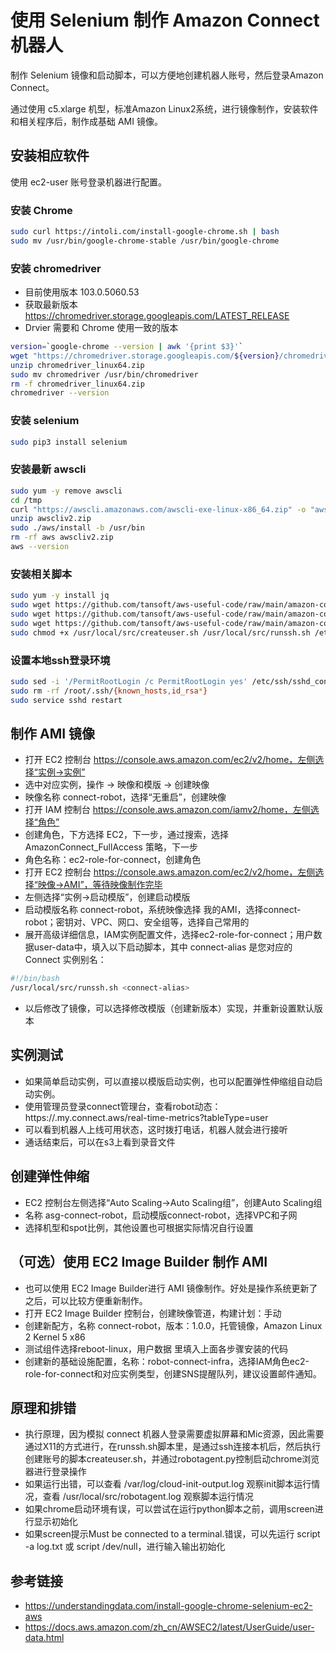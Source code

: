 # 使用 Selenium 制作 Amazon Connect 机器人

制作 Selenium 镜像和启动脚本，可以方便地创建机器人账号，然后登录Amazon Connect。

通过使用 c5.xlarge 机型，标准Amazon Linux2系统，进行镜像制作，安装软件和相关程序后，制作成基础 AMI 镜像。

## 安装相应软件

使用 ec2-user 账号登录机器进行配置。

### 安装 Chrome

```bash
sudo curl https://intoli.com/install-google-chrome.sh | bash
sudo mv /usr/bin/google-chrome-stable /usr/bin/google-chrome
```

### 安装 chromedriver

* 目前使用版本 103.0.5060.53
* 获取最新版本 https://chromedriver.storage.googleapis.com/LATEST_RELEASE
* Drvier 需要和 Chrome 使用一致的版本

```bash
version=`google-chrome --version | awk '{print $3}'`
wget "https://chromedriver.storage.googleapis.com/${version}/chromedriver_linux64.zip"
unzip chromedriver_linux64.zip
sudo mv chromedriver /usr/bin/chromedriver
rm -f chromedriver_linux64.zip
chromedriver --version
```

### 安装 selenium

```bash
sudo pip3 install selenium
```

### 安装最新 awscli

```bash
sudo yum -y remove awscli
cd /tmp
curl "https://awscli.amazonaws.com/awscli-exe-linux-x86_64.zip" -o "awscliv2.zip"
unzip awscliv2.zip
sudo ./aws/install -b /usr/bin
rm -rf aws awscliv2.zip
aws --version
```

### 安装相关脚本

```bash
sudo yum -y install jq
sudo wget https://github.com/tansoft/aws-useful-code/raw/main/amazon-connect-robot-agent/createuser.sh -O /usr/local/src/createuser.sh
sudo wget https://github.com/tansoft/aws-useful-code/raw/main/amazon-connect-robot-agent/robotagent.py -O /usr/local/src/robotagent.py
sudo wget https://github.com/tansoft/aws-useful-code/raw/main/amazon-connect-robot-agent/runssh.sh -O /usr/local/src/runssh.sh
sudo chmod +x /usr/local/src/createuser.sh /usr/local/src/runssh.sh /etc/rc.d/rc.local
```

### 设置本地ssh登录环境

```bash
sudo sed -i '/PermitRootLogin /c PermitRootLogin yes' /etc/ssh/sshd_config
sudo rm -rf /root/.ssh/{known_hosts,id_rsa*}
sudo service sshd restart
```

## 制作 AMI 镜像

* 打开 EC2 控制台 https://console.aws.amazon.com/ec2/v2/home，左侧选择“实例->实例”
* 选中对应实例，操作 -> 映像和模版 -> 创建映像
* 映像名称 connect-robot，选择“无重启”，创建映像
* 打开 IAM 控制台 https://console.aws.amazon.com/iamv2/home，左侧选择“角色”
* 创建角色，下方选择 EC2，下一步，通过搜索，选择 AmazonConnect_FullAccess 策略，下一步
* 角色名称：ec2-role-for-connect，创建角色
* 打开 EC2 控制台 https://console.aws.amazon.com/ec2/v2/home，左侧选择“映像->AMI”，等待映像制作完毕
* 左侧选择“实例->启动模版”，创建启动模版
* 启动模版名称 connect-robot，系统映像选择 我的AMI，选择connect-robot；密钥对、VPC、网口、安全组等，选择自己常用的
* 展开高级详细信息，IAM实例配置文件，选择ec2-role-for-connect；用户数据user-data中，填入以下启动脚本，其中 connect-alias 是您对应的 Connect 实例别名：

```bash
#!/bin/bash
/usr/local/src/runssh.sh <connect-alias>
```

* 以后修改了镜像，可以选择修改模版（创建新版本）实现，并重新设置默认版本

## 实例测试

* 如果简单启动实例，可以直接以模版启动实例，也可以配置弹性伸缩组自动启动实例。
* 使用管理员登录connect管理台，查看robot动态： https://<connect-alias>.my.connect.aws/real-time-metrics?tableType=user
* 可以看到机器人上线可用状态，这时拨打电话，机器人就会进行接听
* 通话结束后，可以在s3上看到录音文件

## 创建弹性伸缩

* EC2 控制台左侧选择“Auto Scaling->Auto Scaling组”，创建Auto Scaling组
* 名称 asg-connect-robot，启动模版connect-robot，选择VPC和子网
* 选择机型和spot比例，其他设置也可根据实际情况自行设置

## （可选）使用 EC2 Image Builder 制作 AMI

* 也可以使用 EC2 Image Builder进行 AMI 镜像制作。好处是操作系统更新了之后，可以比较方便重新制作。
* 打开 EC2 Image Builder 控制台，创建映像管道，构建计划：手动
* 创建新配方，名称 connect-robot，版本：1.0.0，托管镜像，Amazon Linux 2 Kernel 5 x86
* 测试组件选择reboot-linux，用户数据 里填入上面各步骤安装的代码
* 创建新的基础设施配置，名称：robot-connect-infra，选择IAM角色ec2-role-for-connect和对应实例类型，创建SNS提醒队列，建议设置邮件通知。

## 原理和排错

* 执行原理，因为模拟 connect 机器人登录需要虚拟屏幕和Mic资源，因此需要通过X11的方式进行，在runssh.sh脚本里，是通过ssh连接本机后，然后执行创建账号的脚本createuser.sh，并通过robotagent.py控制启动chrome浏览器进行登录操作
* 如果运行出错，可以查看 /var/log/cloud-init-output.log 观察init脚本运行情况，查看 /usr/local/src/robotagent.log 观察脚本运行情况
* 如果chrome启动环境有误，可以尝试在运行python脚本之前，调用screen进行显示初始化
* 如果screen提示Must be connected to a terminal.错误，可以先运行 script -a log.txt 或 script /dev/null，进行输入输出初始化

## 参考链接

* https://understandingdata.com/install-google-chrome-selenium-ec2-aws
* https://docs.aws.amazon.com/zh_cn/AWSEC2/latest/UserGuide/user-data.html